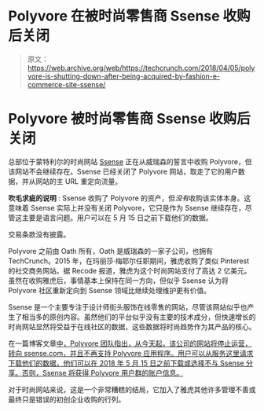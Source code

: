 # Polyvore 在被时尚零售商 Ssense  收购后关闭

> 原文：<https://web.archive.org/web/https://techcrunch.com/2018/04/05/polyvore-is-shutting-down-after-being-acquired-by-fashion-e-commerce-site-ssense/>

# Polyvore 被时尚零售商 Ssense 收购后关闭

总部位于蒙特利尔的时尚网站 [Ssense](https://web.archive.org/web/20230403190003/https://www.ssense.com/en-us) 正在从威瑞森的誓言中收购 Polyvore，但该网站不会继续存在。Ssense 已经关闭了 Polyvore 网站，取走了它的用户数据，并从网站的主 URL 重定向流量。

**吹毛求疵的说明** : Ssense 收购了 Polyvore 的资产，但*没有*收购该实体本身。这意味着 Ssense 实际上并没有关闭 Polyvore，它只是作为 Ssense 继续存在，尽管这主要是语言问题。用户可以在 5 月 15 日之前下载他们的数据。

交易条款没有披露。

Polyvore 之前由 Oath 所有，Oath 是威瑞森的一家子公司，也拥有 TechCrunch。2015 年，在玛丽莎·梅耶尔任职期间，雅虎收购了类似 Pinterest 的社交商务网站。据 Recode 报道，雅虎为这个时尚网站支付了高达 2 亿美元。虽然在收购雅虎后，事情基本上保持在同一方向，但似乎 Ssense 认为将 Polyvore 社区重新定向到 Ssense 领域比继续处理维护更有价值。

Ssense 是一个主要专注于设计师街头服饰在线零售的网站，尽管该网站似乎也产生了相当多的原创内容。虽然他们的平台似乎没有主要的技术成分，但快速增长的时尚网站显然将受益于在线社区的数据，这些数据将时尚趋势作为其产品的核心。

在一篇博客文章[中，Polyvore 团队指出，从今天起，该公司的网站将停止运营，转向 ssense.com，并且不再支持 Polyvore 应用程序。用户可以从服务](https://web.archive.org/web/20230403190003/http://blog.polyvore.com/)[这里请求下载他们的数据，他们可以在 2018 年 5 月 15 日之前下载或选择不与 Ssense 分享。否则，Ssense 将获得 Polyvore 用户群的账户信息。](https://web.archive.org/web/20230403190003/https://account-update.polyvore.com/cgi/data-tool)

对于时尚网站来说，这是一个非常糟糕的结局，它加入了雅虎其他许多管理不善或最终只是错误的初创企业收购的行列。